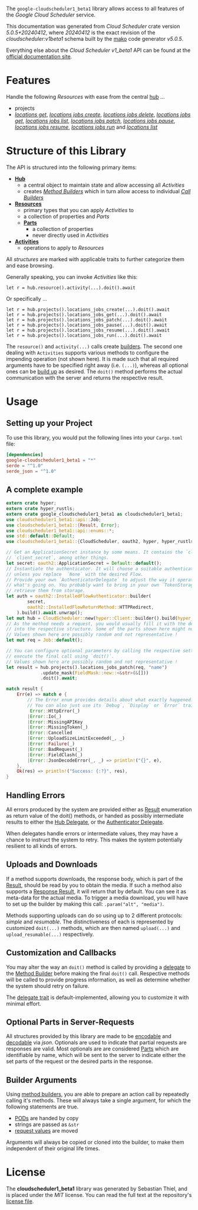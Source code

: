 <!---
DO NOT EDIT !
This file was generated automatically from 'src/generator/templates/api/README.md.mako'
DO NOT EDIT !
-->
The `google-cloudscheduler1_beta1` library allows access to all features of the *Google Cloud Scheduler* service.

This documentation was generated from *Cloud Scheduler* crate version *5.0.5+20240412*, where *20240412* is the exact revision of the *cloudscheduler:v1beta1* schema built by the [mako](http://www.makotemplates.org/) code generator *v5.0.5*.

Everything else about the *Cloud Scheduler* *v1_beta1* API can be found at the
[official documentation site](https://cloud.google.com/scheduler/).
# Features

Handle the following *Resources* with ease from the central [hub](https://docs.rs/google-cloudscheduler1_beta1/5.0.5+20240412/google_cloudscheduler1_beta1/CloudScheduler) ...

* projects
 * [*locations get*](https://docs.rs/google-cloudscheduler1_beta1/5.0.5+20240412/google_cloudscheduler1_beta1/api::ProjectLocationGetCall), [*locations jobs create*](https://docs.rs/google-cloudscheduler1_beta1/5.0.5+20240412/google_cloudscheduler1_beta1/api::ProjectLocationJobCreateCall), [*locations jobs delete*](https://docs.rs/google-cloudscheduler1_beta1/5.0.5+20240412/google_cloudscheduler1_beta1/api::ProjectLocationJobDeleteCall), [*locations jobs get*](https://docs.rs/google-cloudscheduler1_beta1/5.0.5+20240412/google_cloudscheduler1_beta1/api::ProjectLocationJobGetCall), [*locations jobs list*](https://docs.rs/google-cloudscheduler1_beta1/5.0.5+20240412/google_cloudscheduler1_beta1/api::ProjectLocationJobListCall), [*locations jobs patch*](https://docs.rs/google-cloudscheduler1_beta1/5.0.5+20240412/google_cloudscheduler1_beta1/api::ProjectLocationJobPatchCall), [*locations jobs pause*](https://docs.rs/google-cloudscheduler1_beta1/5.0.5+20240412/google_cloudscheduler1_beta1/api::ProjectLocationJobPauseCall), [*locations jobs resume*](https://docs.rs/google-cloudscheduler1_beta1/5.0.5+20240412/google_cloudscheduler1_beta1/api::ProjectLocationJobResumeCall), [*locations jobs run*](https://docs.rs/google-cloudscheduler1_beta1/5.0.5+20240412/google_cloudscheduler1_beta1/api::ProjectLocationJobRunCall) and [*locations list*](https://docs.rs/google-cloudscheduler1_beta1/5.0.5+20240412/google_cloudscheduler1_beta1/api::ProjectLocationListCall)




# Structure of this Library

The API is structured into the following primary items:

* **[Hub](https://docs.rs/google-cloudscheduler1_beta1/5.0.5+20240412/google_cloudscheduler1_beta1/CloudScheduler)**
    * a central object to maintain state and allow accessing all *Activities*
    * creates [*Method Builders*](https://docs.rs/google-cloudscheduler1_beta1/5.0.5+20240412/google_cloudscheduler1_beta1/client::MethodsBuilder) which in turn
      allow access to individual [*Call Builders*](https://docs.rs/google-cloudscheduler1_beta1/5.0.5+20240412/google_cloudscheduler1_beta1/client::CallBuilder)
* **[Resources](https://docs.rs/google-cloudscheduler1_beta1/5.0.5+20240412/google_cloudscheduler1_beta1/client::Resource)**
    * primary types that you can apply *Activities* to
    * a collection of properties and *Parts*
    * **[Parts](https://docs.rs/google-cloudscheduler1_beta1/5.0.5+20240412/google_cloudscheduler1_beta1/client::Part)**
        * a collection of properties
        * never directly used in *Activities*
* **[Activities](https://docs.rs/google-cloudscheduler1_beta1/5.0.5+20240412/google_cloudscheduler1_beta1/client::CallBuilder)**
    * operations to apply to *Resources*

All *structures* are marked with applicable traits to further categorize them and ease browsing.

Generally speaking, you can invoke *Activities* like this:

```Rust,ignore
let r = hub.resource().activity(...).doit().await
```

Or specifically ...

```ignore
let r = hub.projects().locations_jobs_create(...).doit().await
let r = hub.projects().locations_jobs_get(...).doit().await
let r = hub.projects().locations_jobs_patch(...).doit().await
let r = hub.projects().locations_jobs_pause(...).doit().await
let r = hub.projects().locations_jobs_resume(...).doit().await
let r = hub.projects().locations_jobs_run(...).doit().await
```

The `resource()` and `activity(...)` calls create [builders][builder-pattern]. The second one dealing with `Activities`
supports various methods to configure the impending operation (not shown here). It is made such that all required arguments have to be
specified right away (i.e. `(...)`), whereas all optional ones can be [build up][builder-pattern] as desired.
The `doit()` method performs the actual communication with the server and returns the respective result.

# Usage

## Setting up your Project

To use this library, you would put the following lines into your `Cargo.toml` file:

```toml
[dependencies]
google-cloudscheduler1_beta1 = "*"
serde = "^1.0"
serde_json = "^1.0"
```

## A complete example

```Rust
extern crate hyper;
extern crate hyper_rustls;
extern crate google_cloudscheduler1_beta1 as cloudscheduler1_beta1;
use cloudscheduler1_beta1::api::Job;
use cloudscheduler1_beta1::{Result, Error};
use cloudscheduler1_beta1::api::enums::*;
use std::default::Default;
use cloudscheduler1_beta1::{CloudScheduler, oauth2, hyper, hyper_rustls, chrono, FieldMask};

// Get an ApplicationSecret instance by some means. It contains the `client_id` and
// `client_secret`, among other things.
let secret: oauth2::ApplicationSecret = Default::default();
// Instantiate the authenticator. It will choose a suitable authentication flow for you,
// unless you replace  `None` with the desired Flow.
// Provide your own `AuthenticatorDelegate` to adjust the way it operates and get feedback about
// what's going on. You probably want to bring in your own `TokenStorage` to persist tokens and
// retrieve them from storage.
let auth = oauth2::InstalledFlowAuthenticator::builder(
        secret,
        oauth2::InstalledFlowReturnMethod::HTTPRedirect,
    ).build().await.unwrap();
let mut hub = CloudScheduler::new(hyper::Client::builder().build(hyper_rustls::HttpsConnectorBuilder::new().with_native_roots().unwrap().https_or_http().enable_http1().build()), auth);
// As the method needs a request, you would usually fill it with the desired information
// into the respective structure. Some of the parts shown here might not be applicable !
// Values shown here are possibly random and not representative !
let mut req = Job::default();

// You can configure optional parameters by calling the respective setters at will, and
// execute the final call using `doit()`.
// Values shown here are possibly random and not representative !
let result = hub.projects().locations_jobs_patch(req, "name")
             .update_mask(FieldMask::new::<&str>(&[]))
             .doit().await;

match result {
    Err(e) => match e {
        // The Error enum provides details about what exactly happened.
        // You can also just use its `Debug`, `Display` or `Error` traits
         Error::HttpError(_)
        |Error::Io(_)
        |Error::MissingAPIKey
        |Error::MissingToken(_)
        |Error::Cancelled
        |Error::UploadSizeLimitExceeded(_, _)
        |Error::Failure(_)
        |Error::BadRequest(_)
        |Error::FieldClash(_)
        |Error::JsonDecodeError(_, _) => println!("{}", e),
    },
    Ok(res) => println!("Success: {:?}", res),
}

```
## Handling Errors

All errors produced by the system are provided either as [Result](https://docs.rs/google-cloudscheduler1_beta1/5.0.5+20240412/google_cloudscheduler1_beta1/client::Result) enumeration as return value of
the doit() methods, or handed as possibly intermediate results to either the
[Hub Delegate](https://docs.rs/google-cloudscheduler1_beta1/5.0.5+20240412/google_cloudscheduler1_beta1/client::Delegate), or the [Authenticator Delegate](https://docs.rs/yup-oauth2/*/yup_oauth2/trait.AuthenticatorDelegate.html).

When delegates handle errors or intermediate values, they may have a chance to instruct the system to retry. This
makes the system potentially resilient to all kinds of errors.

## Uploads and Downloads
If a method supports downloads, the response body, which is part of the [Result](https://docs.rs/google-cloudscheduler1_beta1/5.0.5+20240412/google_cloudscheduler1_beta1/client::Result), should be
read by you to obtain the media.
If such a method also supports a [Response Result](https://docs.rs/google-cloudscheduler1_beta1/5.0.5+20240412/google_cloudscheduler1_beta1/client::ResponseResult), it will return that by default.
You can see it as meta-data for the actual media. To trigger a media download, you will have to set up the builder by making
this call: `.param("alt", "media")`.

Methods supporting uploads can do so using up to 2 different protocols:
*simple* and *resumable*. The distinctiveness of each is represented by customized
`doit(...)` methods, which are then named `upload(...)` and `upload_resumable(...)` respectively.

## Customization and Callbacks

You may alter the way an `doit()` method is called by providing a [delegate](https://docs.rs/google-cloudscheduler1_beta1/5.0.5+20240412/google_cloudscheduler1_beta1/client::Delegate) to the
[Method Builder](https://docs.rs/google-cloudscheduler1_beta1/5.0.5+20240412/google_cloudscheduler1_beta1/client::CallBuilder) before making the final `doit()` call.
Respective methods will be called to provide progress information, as well as determine whether the system should
retry on failure.

The [delegate trait](https://docs.rs/google-cloudscheduler1_beta1/5.0.5+20240412/google_cloudscheduler1_beta1/client::Delegate) is default-implemented, allowing you to customize it with minimal effort.

## Optional Parts in Server-Requests

All structures provided by this library are made to be [encodable](https://docs.rs/google-cloudscheduler1_beta1/5.0.5+20240412/google_cloudscheduler1_beta1/client::RequestValue) and
[decodable](https://docs.rs/google-cloudscheduler1_beta1/5.0.5+20240412/google_cloudscheduler1_beta1/client::ResponseResult) via *json*. Optionals are used to indicate that partial requests are responses
are valid.
Most optionals are are considered [Parts](https://docs.rs/google-cloudscheduler1_beta1/5.0.5+20240412/google_cloudscheduler1_beta1/client::Part) which are identifiable by name, which will be sent to
the server to indicate either the set parts of the request or the desired parts in the response.

## Builder Arguments

Using [method builders](https://docs.rs/google-cloudscheduler1_beta1/5.0.5+20240412/google_cloudscheduler1_beta1/client::CallBuilder), you are able to prepare an action call by repeatedly calling it's methods.
These will always take a single argument, for which the following statements are true.

* [PODs][wiki-pod] are handed by copy
* strings are passed as `&str`
* [request values](https://docs.rs/google-cloudscheduler1_beta1/5.0.5+20240412/google_cloudscheduler1_beta1/client::RequestValue) are moved

Arguments will always be copied or cloned into the builder, to make them independent of their original life times.

[wiki-pod]: http://en.wikipedia.org/wiki/Plain_old_data_structure
[builder-pattern]: http://en.wikipedia.org/wiki/Builder_pattern
[google-go-api]: https://github.com/google/google-api-go-client

# License
The **cloudscheduler1_beta1** library was generated by Sebastian Thiel, and is placed
under the *MIT* license.
You can read the full text at the repository's [license file][repo-license].

[repo-license]: https://github.com/Byron/google-apis-rsblob/main/LICENSE.md

